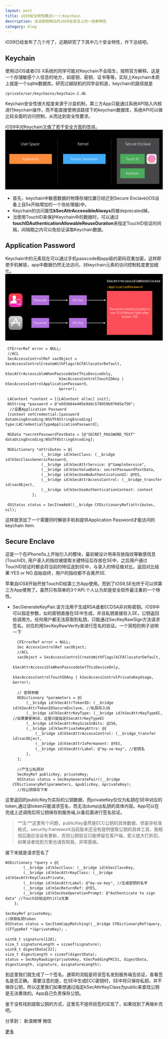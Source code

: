 ```yaml
---
layout: post
title: iOS9安全特性概述(一):Keychain
description: 谈谈刚刚释出的iOS9在安全上的一些新特性
category: blog
---
```


iOS9已经发布了几个月了，近期研究了下其中几个安全特性，作下总结吧。

## Keychain
使用过iOS或者OS X系统的同学可能对Keychain不会陌生，按照官方解释，这是一个存储敏感个人信息的地方，如密钥、密钥、证书等等。实际上Keychain本质上就是一个sqlite数据库。研究过越狱机的同学会知道，keychain的路径就是

	/private/var/keychains/keychain-2.db
Keychain安全性很大程度来源于沙盒机制，第三方App只能通过系统API陷入内核进行keychain操作，而不能直接使用该路径下的keychain数据库，系统API可以做比较全面的访问控制，从而达到安全性要求。

iOS9中对Keychain又做了若干安全方面的改进。
<img src="/images/blog/iOS9/keychain.png">

* 首先，keychain中敏感数据的物理存储位置已经迁到Secure Enclave(iOS设备上自5s开始增加的一个协处理器)中。
* Keychain的访问属性**kSecAttrAccessibleAlways**将被deprecated掉。
* 当使用TouchID来保护Keychain中的数据时，可以通过**touchIDAuthenticationAllowableReuseDuration**来指定TouchID验证的间隔，间隔期之内可以免验证读取Keychain数据。

## Application Password
Keychain中的元素现在可以通过手机passcode和app级的密码双重加密。这样即使手机解锁，app中数据仍然无法访问，对keychain元素的访问控制粒度更加细化。
<img src="/images/blog/iOS9/app_password.png">

	 CFErrorRef error = NULL;
	 //ACL
	 SecAccessControlRef sacObject = SecAccessControlCreateWithFlags(kCFAllocatorDefault,
							kSecAttrAccessibleWhenPasscodeSetThisDeviceOnly,
							kSecAccessControlTouchIDAny | kSecAccessControlApplicationPassword,
							&error);
	
	 LAContext *context = [[LAContext alloc] init];
	 NSString *password = @"e693b64e405e9ddc578959b97665e750";
	  //设置Application Password	 
	 [context setCredential:[password dataUsingEncoding:NSUTF8StringEncoding] type:LACredentialTypeApplicationPassword];
	
	 NSData *secretPasswordTextData = [@"SECRET_PASSWORD_TEXT" dataUsingEncoding:NSUTF8StringEncoding];
	
	 NSDictionary *attributes = @{
	                (__bridge id)kSecClass: (__bridge id)kSecClassGenericPassword,
	                (__bridge id)kSecAttrService: @"SampleService",
	                (__bridge id)kSecValueData: secretPasswordTextData,
	                (__bridge id)kSecUseNoAuthenticationUI: @YES,
	                (__bridge id)kSecAttrAccessControl: (__bridge_transfer id)sacObject,
	                (__bridge id)kSecUseAuthenticationContext: context
	            };
	
	 OSStatus status = SecItemAdd((__bridge CFDictionaryRef)attributes, nil);
这样就添加了一个需要同时解锁手机和提供Application Password才能访问的keychain item.

## Secure Enclave
这是一个在iPhone5s上开始引入的模块，最初被设计用来存放指纹等敏感信息(TouchID), 用户录入的指纹被提取关键特征后存放在SE中，之后用户通过TouchID验证时都会将当前的特征送到SE中，与录入的特征做对比，返回对比结果:YES or NO.自始自终，用户的指纹都不会离开SE.

苹果自iOS8开始开放TouchID给第三方App使用。而到了iOS9,SE也终于可以供第三方App使用了。虽然只有简单的3个API.个人认为却是安全软件最注重的一个特性。

* SecGenerateKeyPair.该方法用于生成RSA或者ECDSA非对称密钥。iOS9中可以指定参数，似的密钥直接在SE中生成，并且私钥直接存入SE，公钥返回给调用方。任何用户都无法获取到私钥，只能通过SecKeyRawSign方法请求签名。对应的用SecKeyRawVerify来进行签名的验证。一个简短的例子说明一下


		CFErrorRef error = NULL;
		Sec AccessControlRef sacObject;
		//ACL
		sacObject = SecAccessControlCreateWithFlags(kCFAllocatorDefault,
	                                                kSecAttrAccessibleWhenPasscodeSetThisDeviceOnly,
	                                                kSecAccessControlTouchIDAny | kSecAccessControlPrivateKeyUsage, &error);
	
		// 密钥参数
		NSDictionary *parameters = @{
	        (__bridge id)kSecAttrTokenID: (__bridge id)kSecAttrTokenIDSecureEnclave, //私钥存入SE
	        (__bridge id)kSecAttrKeyType: (__bridge id)kSecAttrKeyTypeEC, //如果要使用SE，这里只能指定kSecAttrKeyTypeEC
	        (__bridge id)kSecAttrKeySizeInBits: @256,
	        (__bridge id)kSecPrivateKeyAttrs: @{
	            (__bridge id)kSecAttrAccessControl: (__bridge_transfer id)sacObject,
	            (__bridge id)kSecAttrIsPermanent: @YES,
	            (__bridge id)kSecAttrLabel: @"my-se-key", //密钥名
	        },
	    };
	
		//产生公私钥对
		SecKeyRef publicKey, privateKey;
		OSStatus status = SecKeyGeneratePair((__bridge CFDictionaryRef)parameters, &publicKey, &privateKey);
		//将公钥保存下来

这里返回的publicKey为实际的公钥数据，而privateKey仅仅为私钥在SE中对应的token,通过该token只能请求签名，而无法dump出私钥的具体内容。App可以在完成上述调用后将公钥保存到服务端,以备后面进行签名验证。

> **注:**这里有个问题，publicKey虽然是ECC公钥的具体数据，但是非标准格式，security.framework当前版本还没有提供提取公钥的具体工具，我相信后面应该会有更新，否则公钥验证只能停留在客户端，意义就大打折扣，如果读者找到方案也请告知我，非常感谢。

接下来就是请求签名了

	NSDictionary *query = @{
	        (__bridge id)kSecClass: (__bridge id)kSecClassKey,
	        (__bridge id)kSecAttrKeyClass: (__bridge id)kSecAttrKeyClassPrivate,
	        (__bridge id)kSecAttrLabel: @"my-se-key", //生成密钥的名字
	        (__bridge id)kSecReturnRef: @YES,
	        (__bridge id)kSecUseOperationPrompt: @"Authenticate to sign data" //TouchID验证的title文案
	    };
	
	SecKeyRef privateKey;
	//获取私钥token
	OSStatus status = SecItemCopyMatching((__bridge CFDictionaryRef)query, (CFTypeRef *)&privateKey); 、
	
	uint8_t signature[128];
	size_t signatureLength = sizeof(signature);
	uint8_t digestData[32];
	size_t digestLength = sizeof(digestData);
	status = SecKeyRawSign(privateKey, kSecPaddingPKCS1, digestData, digestLength, signature, &signatureLength);
	

到这里我们就生成了一个签名，通常的流程是将该签名发到服务端去验证，查看签名是否正确。
需要注意的是，在SE中生成ECC密钥时，SE中将只保存私钥，并不保存公钥，所以这里我们如果想通过指定kSecAttrKeyClass为public来查找公钥是无法奏效的。App自己负责保存公钥。

鉴于没有找到提取公钥的方式，这里先不提供验签的实现了，如果找到了再做补充吧。

<div id="ckepop">
<span class="jiathis_txt">分享到：</span>
<a class="jiathis_button_tsina">新浪微博</a>
<a class="jiathis_button_weixin">微信</a>

<a href="http://www.jiathis.com/share" class="jiathis jiathis_txt jiathis_separator jtico jtico_jiathis" target="_blank">更多</a>
<a class="jiathis_counter_style"></a>
</div>
<script type="text/javascript" src="http://v2.jiathis.com/code/jia.js" charset="utf-8"></script>